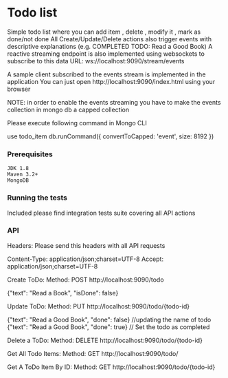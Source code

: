 # Todo list

Simple todo list where you can add item , delete , modify it , mark as done/not done
All Create/Update/Delete actions also trigger events with descriptive explanations
 (e.g. COMPLETED TODO: Read a Good Book)
A reactive streaming endpoint is also implemented using websockets to subscribe to this data
URL:
ws://localhost:9090/stream/events

A sample client subscribed to the events stream is implemented in the application
You can just open http://localhost:9090/index.html using your browser

NOTE: in order to enable the events streaming you have to make the events
 collection in mongo db a capped collection

Please execute following command in Mongo CLI

use todo_item
db.runCommand({ convertToCapped: 'event', size: 8192 })

### Prerequisites

```
JDK 1.8
Maven 3.2+
MongoDB
```


### Running the tests
Included please find integration tests suite covering all API actions


### API 
Headers:
Please send this headers with all API requests


Content-Type: application/json;charset=UTF-8
Accept: application/json;charset=UTF-8


Create ToDo:
Method: POST
http://localhost:9090/todo

{"text": "Read a Book", "isDone": false}

Update ToDo:
Method: PUT
http://localhost:9090/todo/{todo-id}

{"text": "Read a Good Book", "done": false} //updating the name of todo
{"text": "Read a Good Book", "done": true} // Set the todo as completed

Delete a ToDo:
Method: DELETE
http://localhost:9090/todo/{todo-id}

Get All Todo Items:
Method: GET
http://localhost:9090/todo/

Get A ToDo Item By ID:
Method: GET
http://localhost:9090/todo/{todo-id}

